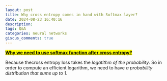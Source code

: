 ```yaml
---
layout: post
title: Why cross entropy comes in hand with Softmax layer?
date: 2024-08-23 16:40:16
description: 
tags: Q&A
categories: neural networks
giscus_comments: true
---
```



**<mark><u>Why we need to use softmax function after cross entropy?</u></mark>**

Because thecross entropy loss takes the *logatithm of the probability*. So in order to compute an efficient logarithm, we need to have *a probability distribution that sums up to 1*.